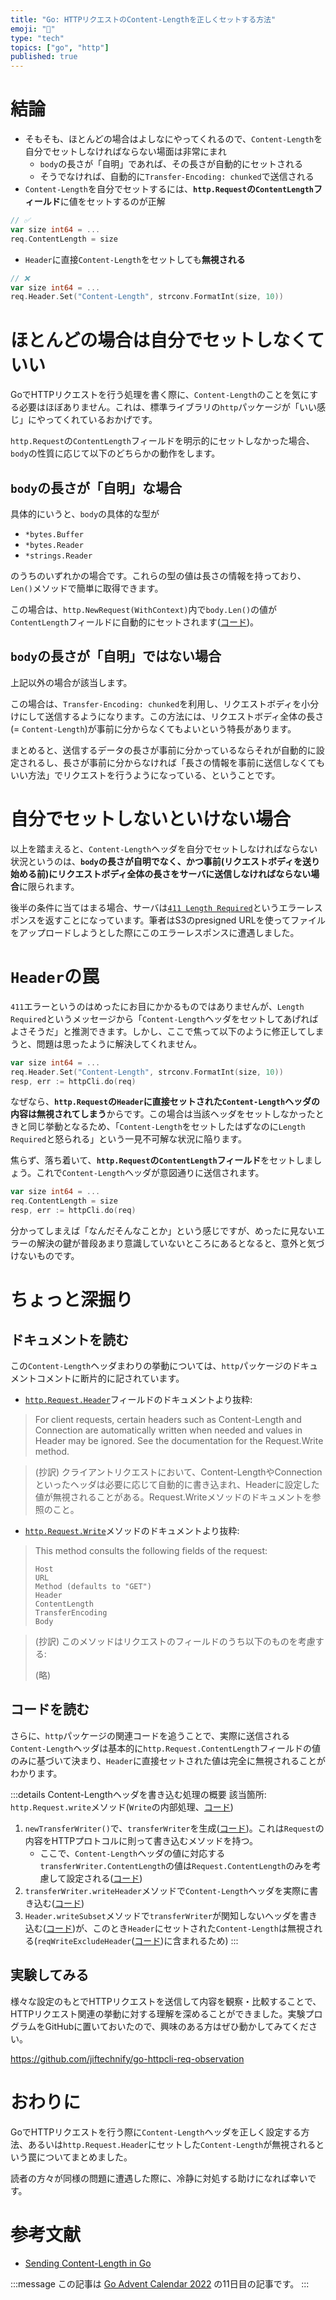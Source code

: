 ```yaml
---
title: "Go: HTTPリクエストのContent-Lengthを正しくセットする方法"
emoji: "📏"
type: "tech"
topics: ["go", "http"]
published: true
---
```


# 結論

- そもそも、ほとんどの場合はよしなにやってくれるので、`Content-Length`を自分でセットしなければならない場面は非常にまれ
    - `body`の長さが「自明」であれば、その長さが自動的にセットされる 
    - そうでなければ、自動的に`Transfer-Encoding: chunked`で送信される
- `Content-Length`を自分でセットするには、**`http.Request`の`ContentLength`フィールド**に値をセットするのが正解

```go
// ✅
var size int64 = ...
req.ContentLength = size
```

- `Header`に直接`Content-Length`をセットしても**無視される**

```go
// ❌
var size int64 = ...
req.Header.Set("Content-Length", strconv.FormatInt(size, 10))
```

# ほとんどの場合は自分でセットしなくていい

GoでHTTPリクエストを行う処理を書く際に、`Content-Length`のことを気にする必要はほぼありません。これは、標準ライブラリの`http`パッケージが「いい感じ」にやってくれているおかげです。

`http.Request`の`ContentLength`フィールドを明示的にセットしなかった場合、`body`の性質に応じて以下のどちらかの動作をします。

## `body`の長さが「自明」な場合

具体的にいうと、`body`の具体的な型が 

- `*bytes.Buffer`
- `*bytes.Reader`
- `*strings.Reader`

のうちのいずれかの場合です。これらの型の値は長さの情報を持っており、`Len()`メソッドで簡単に取得できます。

この場合は、`http.NewRequest(WithContext)`内で`body.Len()`の値が`ContentLength`フィールドに自動的にセットされます([コード](https://cs.opensource.google/go/go/+/refs/tags/go1.19.4:src/net/http/request.go;l=896))。

## `body`の長さが「自明」ではない場合

上記以外の場合が該当します。

この場合は、`Transfer-Encoding: chunked`を利用し、リクエストボディを小分けにして送信するようになります。この方法には、リクエストボディ全体の長さ(= `Content-Length`)が事前に分からなくてもよいという特長があります。


まとめると、送信するデータの長さが事前に分かっているならそれが自動的に設定されるし、長さが事前に分からなければ「長さの情報を事前に送信しなくてもいい方法」でリクエストを行うようになっている、ということです。

# 自分でセットしないといけない場合

以上を踏まえると、`Content-Length`ヘッダを自分でセットしなければならない状況というのは、**`body`の長さが自明でなく、かつ事前(リクエストボディを送り始める前)にリクエストボディ全体の長さをサーバに送信しなければならない場合**に限られます。

後半の条件に当てはまる場合、サーバは[`411 Length Required`](https://developer.mozilla.org/en-US/docs/Web/HTTP/Status/411)というエラーレスポンスを返すことになっています。筆者はS3のpresigned URLを使ってファイルをアップロードしようとした際にこのエラーレスポンスに遭遇しました。

# `Header`の罠

`411`エラーというのはめったにお目にかかるものではありませんが、`Length Required`というメッセージから「`Content-Length`ヘッダをセットしてあげればよさそうだ」と推測できます。しかし、ここで焦って以下のように修正してしまうと、問題は思ったように解決してくれません。

```go
var size int64 = ...
req.Header.Set("Content-Length", strconv.FormatInt(size, 10))
resp, err := httpCli.do(req)
```

なぜなら、**`http.Request`の`Header`に直接セットされた`Content-Length`ヘッダの内容は無視されてしまう**からです。この場合は当該ヘッダをセットしなかったときと同じ挙動となるため、「`Content-Length`をセットしたはずなのに`Length Required`と怒られる」という一見不可解な状況に陥ります。

焦らず、落ち着いて、**`http.Request`の`ContentLength`フィールド**をセットしましょう。これで`Content-Length`ヘッダが意図通りに送信されます。

```go
var size int64 = ...
req.ContentLength = size
resp, err := httpCli.do(req)
```

分かってしまえば「なんだそんなことか」という感じですが、めったに見ないエラーの解決の鍵が普段あまり意識していないところにあるとなると、意外と気づけないものです。

# ちょっと深掘り
## ドキュメントを読む
この`Content-Length`ヘッダまわりの挙動については、`http`パッケージのドキュメントコメントに断片的に記されています。

- [`http.Request.Header`](https://pkg.go.dev/net/http#Request)フィールドのドキュメントより抜粋:

> For client requests, certain headers such as Content-Length and Connection are automatically written when needed and values in Header may be ignored. See the documentation for the Request.Write method.

> (抄訳)
> クライアントリクエストにおいて、Content-LengthやConnectionといったヘッダは必要に応じて自動的に書き込まれ、Headerに設定した値が無視されることがある。Request.Writeメソッドのドキュメントを参照のこと。


- [`http.Request.Write`](https://pkg.go.dev/net/http#Request.Write)メソッドのドキュメントより抜粋:

> This method consults the following fields of the request:
>
> ```
> Host
> URL
> Method (defaults to "GET")
> Header
> ContentLength
> TransferEncoding
> Body
> ```

> (抄訳)
> このメソッドはリクエストのフィールドのうち以下のものを考慮する:
>
> (略)

## コードを読む
さらに、`http`パッケージの関連コードを追うことで、実際に送信される`Content-Length`ヘッダは基本的に`http.Request.ContentLength`フィールドの値のみに基づいて決まり、`Header`に直接セットされた値は完全に無視されることがわかります。

:::details Content-Lengthヘッダを書き込む処理の概要
該当箇所: `http.Request.write`メソッド(`Write`の内部処理、[コード](https://cs.opensource.google/go/go/+/refs/tags/go1.19.4:src/net/http/request.go;l=551))

1. `newTransferWriter()`で、`transferWriter`を生成([コード](https://cs.opensource.google/go/go/+/refs/tags/go1.19.4:src/net/http/request.go;l=645))。これは`Request`の内容をHTTPプロトコルに則って書き込むメソッドを持つ。
    - ここで、`Content-Length`ヘッダの値に対応する`transferWriter.ContentLength`の値は`Request.ContentLength`のみを考慮して設定される([コード](https://cs.opensource.google/go/go/+/refs/tags/go1.19.4:src/net/http/transfer.go;l=93))
2. `transferWriter.writeHeader`メソッドで`Content-Length`ヘッダを実際に書き込む([コード](https://cs.opensource.google/go/go/+/refs/tags/go1.19.4:src/net/http/transfer.go;l=290))
3. `Header.writeSubset`メソッドで`transferWriter`が関知しないヘッダを書き込む([コード](https://cs.opensource.google/go/go/+/refs/tags/go1.19.4:src/net/http/request.go;l=654))が、このとき`Header`にセットされた`Content-Length`は無視される(`reqWriteExcludeHeader`([コード](https://cs.opensource.google/go/go/+/refs/tags/go1.19.4:src/net/http/request.go;l=89))に含まれるため)
:::

## 実験してみる
様々な設定のもとでHTTPリクエストを送信して内容を観察・比較することで、HTTPリクエスト関連の挙動に対する理解を深めることができました。実験プログラムをGitHubに置いておいたので、興味のある方はぜひ動かしてみてください。

https://github.com/jiftechnify/go-httpcli-req-observation

# おわりに
GoでHTTPリクエストを行う際に`Content-Length`ヘッダを正しく設定する方法、あるいは`http.Request.Header`にセットした`Content-Length`が無視されるという罠についてまとめました。

読者の方々が同様の問題に遭遇した際に、冷静に対処する助けになれば幸いです。

# 参考文献
- [Sending Content-Length in Go](https://medium.com/ne-digital/sending-content-length-in-go-12a1fcf41251)

:::message
この記事は [Go Advent Calendar 2022](https://qiita.com/advent-calendar/2022/go) の11日目の記事です。
:::
